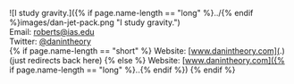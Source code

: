 ![I study gravity.]({% if page.name-length == "long" %}../{% endif %}images/dan-jet-pack.png "I study gravity.")
<br />
Email: [roberts@ias.edu](roberts@ias.edu)
<br />
Twitter: [@danintheory](http://twitter.com/danintheory)
<br />
{% if page.name-length == "short" %}
Website: [www.danintheory.com](.) 
<br />
(just redirects back here)
{% else %}
Website: [www.danintheory.com]({% if page.name-length == "long" %}..{% endif %}) 
{% endif %}